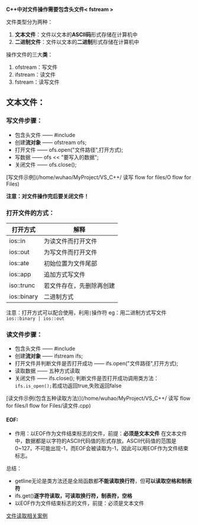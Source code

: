 **C++中对文件操作需要包含头文件< fstream >**

文件类型分为两种：
1. **文本文件**：文件以文本的**ASCII码**形式存储在计算机中
2. **二进制文件**：文件以文本的**二进制**形式存储在计算机中

操作文件的三大**类**：
1. ofstream：写文件
2. ifstream：读文件
3. fstream：读写文件

## 文本文件：
### 写文件步骤：
* 包含头文件 —— #include<fstream>
* 创建**流对象** —— ofstream ofs;
* 打开文件 —— ofs.open("文件路径",打开方式);
* 写数据 —— ofs << "要写入的数据";
* 关闭文件 —— ofs.close();

[写文件示例](/home/wuhao/MyProject/VS_C++/ 读写 flow for files/O flow for Files)
  
**注意：对文件操作完后要关闭文件！**

### 打开文件的方式：

|打开方式|解释|
|---|---|
|ios::in|为读文件而打开文件|
|ios::out|为写文件而打开文件|
|ios::ate|初始位置为文件尾部|
|ios::app|追加方式写文件|
|iso::trunc|若文件存在，先删除再创建|
|ios::binary|二进制方式|

注意：打开方式可以配合使用，利用`|`操作符
eg：用二进制方式写文件`ios::binary | ios::out`

### 读文件步骤：
* 包含头文件 —— #include<fstream>
* 创建**流对象** —— ifstream ifs;
* 打开文件并判断文件是否打开成功 —— ifs.open("文件路径",打开方式);
* 读取数据 —— 五种方式读取
* 关闭文件 —— ifs.close();
判断文件是否打开成功调用类方法：`ifs.is_open();`若成功返回true,失败返回false

[读文件示例(包含五种读取方法)](/home/wuhao/MyProject/VS_C++/ 读写 flow for files/I flow for Files/读文件.cpp)

#### EOF:
* 作用：以EOF作为文件结束标志的文件，前提：**必须是文本文件**
在文本文件中，数据都是以字符的ASCII代码值的形式存放。ASCII代码值的范围是0~127，不可能出现-1，而EOF会被读取为-1，因此可以用EOF作为文件结束标志。

总结：
* getline无论是类方法还是全局函数都**不能读取换行符**，但**可以读取空格和制表符**
* ifs.get()**逐字符读取，可读取换行符，制表符，空格**
* 以EOF作为文件结束标志的文件，前提：必须是文本文件

[文件读取相关案例](../Vs_c++/读写streams_for_files/)